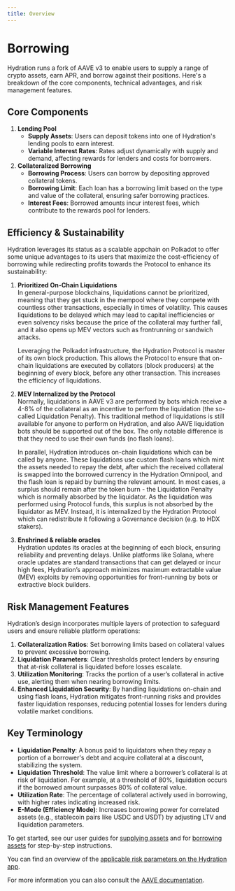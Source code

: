 ```yaml
---
title: Overview
---
```


# Borrowing

Hydration runs a fork of AAVE v3 to enable users to supply a range of crypto assets, earn APR, and borrow against their positions. Here's a breakdown of the core components, technical advantages, and risk management features.

## Core Components

1. **Lending Pool**
    - **Supply Assets**: Users can deposit tokens into one of Hydration's lending pools to earn interest.
    - **Variable Interest Rates**: Rates adjust dynamically with supply and demand, affecting rewards for lenders and costs for borrowers.
2. **Collateralized Borrowing**
    - **Borrowing Process**: Users can borrow by depositing approved collateral tokens.
    - **Borrowing Limit**: Each loan has a borrowing limit based on the type and value of the collateral, ensuring safer borrowing practices.
    - **Interest Fees**: Borrowed amounts incur interest fees, which contribute to the rewards pool for lenders.

## Efficiency & Sustainability

Hydration leverages its status as a scalable appchain on Polkadot to offer some unique advantages to its users that maximize the cost-efficiency of borrowing while redirecting profits towards the Protocol to enhance its sustainability:

1. **Prioritized On-Chain Liquidations**  
   In general-purpose blockchains, liquidations cannot be prioritized, meaning that they get stuck in the mempool where they compete with countless other transactions, especially in times of volatility. This causes liquidations to be delayed which may lead to capital inefficiencies or even solvency risks because the price of the collateral may further fall, and it also opens up MEV vectors such as frontrunning or sandwich attacks.

    Leveraging the Polkadot infrastructure, the Hydration Protocol is master of its own block production. This allows the Protocol to ensure that on-chain liquidations are executed by collators (block producers) at the beginning of every block, before any other transaction. This increases the efficiency of liquidations.

2. **MEV Internalized by the Protocol**  
   Normally, liquidations in AAVE v3 are performed by bots which receive a 4-8% of the collateral as an incentive to perform the liquidation (the so-called Liquidation Penalty). This traditional method of liquidations is still available for anyone to perform on Hydration, and also AAVE liquidation bots should be supported out of the box. The only notable difference is that they need to use their own funds (no flash loans).

    In parallel, Hydration introduces on-chain liquidations which can be called by anyone. These liquidations use custom flash loans which mint the assets needed to repay the debt, after which the received collateral is swapped into the borrowed currency in the Hydration Omnipool, and the flash loan is repaid by burning the relevant amount. In most cases, a surplus should remain after the token burn - the Liquidation Penalty which is normally absorbed by the liquidator. As the liquidation was performed using Protocol funds, this surplus is not absorbed by the liquidator as MEV. Instead, it is internalized by the Hydration Protocol which can redistribute it following a Governance decision (e.g. to HDX stakers).

3. **Enshrined & reliable oracles**  
   Hydration updates its oracles at the beginning of each block, ensuring reliability and preventing delays. Unlike platforms like Solana, where oracle updates are standard transactions that can get delayed or incur high fees, Hydration’s approach minimizes maximum extractable value (MEV) exploits by removing opportunities for front-running by bots or extractive block builders.

## Risk Management Features

Hydration’s design incorporates multiple layers of protection to safeguard users and ensure reliable platform operations:

1. **Collateralization Ratios**: Set borrowing limits based on collateral values to prevent excessive borrowing.
2. **Liquidation Parameters**: Clear thresholds protect lenders by ensuring that at-risk collateral is liquidated before losses escalate.
3. **Utilization Monitoring**: Tracks the portion of a user’s collateral in active use, alerting them when nearing borrowing limits.
4. **Enhanced Liquidation Security**: By handling liquidations on-chain and using flash loans, Hydration mitigates front-running risks and provides faster liquidation responses, reducing potential losses for lenders during volatile market conditions.

## Key Terminology

- **Liquidation Penalty**: A bonus paid to liquidators when they repay a portion of a borrower's debt and acquire collateral at a discount, stabilizing the system.
- **Liquidation Threshold**: The value limit where a borrower’s collateral is at risk of liquidation. For example, at a threshold of 80%, liquidation occurs if the borrowed amount surpasses 80% of collateral value.
- **Utilization Rate**: The percentage of collateral actively used in borrowing, with higher rates indicating increased risk.
- **E-Mode (Efficiency Mode)**: Increases borrowing power for correlated assets (e.g., stablecoin pairs like USDC and USDT) by adjusting LTV and liquidation parameters.

To get started, see our user guides for [supplying assets](/guides/borrow/supply_assets) and for [borrowing assets](/guides/borrow/borrow_assets) for step-by-step instructions.

You can find an overview of the [applicable risk parameters on the Hydration app](https://app.hydration.net/borrow/markets). 

For more information you can also consult the [AAVE documentation](https://aave.com/docs).